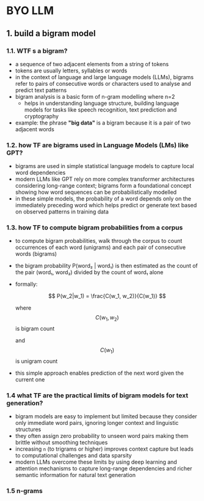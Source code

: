 # BYO LLM

## 1. build a bigram model
### 1.1. WTF s a bigram?
* a sequence of two adjacent elements from a string of tokens
* tokens are usually letters, syllables or words
* in the context of language and large language models (LLMs), bigrams refer to pairs of consecutive words or characters used to analyse and predict text patterns
* bigram analysis is a basic form of n-gram modelling where n=2
    - helps in understanding language structure, building language models for tasks like speech recognition, text prediction and cryptography
* example: the phrase **"big data"** is a bigram because it is a pair of two adjacent words
### 1.2. how TF  are bigrams used in Language Models (LMs) like GPT?
* bigrams are  used in simple statistical language models to capture local word dependencies
* modern LLMs like GPT rely on more complex transformer architectures considering long-range context; bigrams form a foundational concept showing how word sequences can be probabilistically modelled
* in these simple models, the probability of a word depends only on the immediately preceding word which helps predict or generate text based on observed patterns in training data
### 1.3. how TF to compute bigram probabilities from a corpus
* to compute bigram probabilities, walk through the corpus to count occurrences of each word (unigrams) and each pair of consecutive words (bigrams)
* the bigram probability P(word₂ | word₁) is then estimated as the count of the pair (word₁, word₂) divided by the count of word₁ alone
* formally:
    
    $$ P(w_2|w_1) = \frac{C(w_1, w_2)}{C(w_1)} $$

    where $$C(w_1, w_2)$$ is bigram count
    
    and $$C(w_1)$$ is unigram count
    
* this simple approach enables prediction of the next word given the current one

### 1.4 what TF are the practical limits of bigram models for text generation?
* bigram models are easy to implement but limited because they consider only immediate word pairs, ignoring longer context and linguistic structures
* they often assign zero probability to unseen word pairs making them brittle without smoothing techniques
* increasing `n` (to trigrams or higher) improves context capture but leads to computational challenges and data sparsity
* modern LLMs overcome these limits by using deep learning and attention mechanisms to capture long-range dependencies and richer semantic information for natural text generation

### 1.5 n-grams
